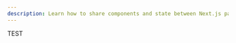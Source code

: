 ```yaml
---
description: Learn how to share components and state between Next.js pages with Layouts.
---
```


TEST
